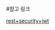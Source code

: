 #참고 링크

[rest+security+jwt](https://www.toptal.com/java/rest-security-with-jwt-spring-security-and-java)
